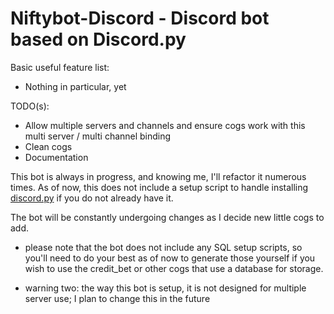 # Niftybot-Discord - Discord bot based on Discord.py

Basic useful feature list:

 * Nothing in particular, yet

TODO(s):
 * Allow multiple servers and channels and ensure cogs work with this multi server / multi channel binding
 * Clean cogs
 * Documentation


This bot is always in progress, and knowing me, I'll refactor it numerous times.  As of now, this does not include a setup script to handle installing [discord.py](https://github.com/Rapptz/discord.py) if you do not already have it.

The bot will be constantly undergoing changes as I decide new little cogs to add.

* please note that the bot does not include any SQL setup scripts, so you'll need to do your best as of now to generate those yourself if you wish to use the credit_bet or other cogs that use a database for storage.

* warning two: the way this bot is setup, it is not designed for multiple server use; I plan to change this in the future
